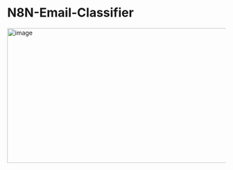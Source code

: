 # N8N-Email-Classifier
<img width="1019" height="312" alt="image" src="https://github.com/user-attachments/assets/6cfc7956-aa66-4db6-bed2-0ff435593efb" />
